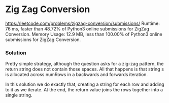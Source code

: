 # Zig Zag Conversion

https://leetcode.com/problems/zigzag-conversion/submissions/
Runtime: 76 ms, faster than 48.72% of Python3 online submissions for ZigZag Conversion.
Memory Usage: 12.9 MB, less than 100.00% of Python3 online submissions for ZigZag Conversion.

### Solution

Pretty simple strategy, although the question asks for a zig-zag pattern, the return string does not contain those spaces. All that happens is that string s is allocated across numRows in a backwards and forwards iteration.

In this solution we do exactly that, creating a string for each row and adding to it as we iterate. At the end, the return value joins the rows together into a single string.
